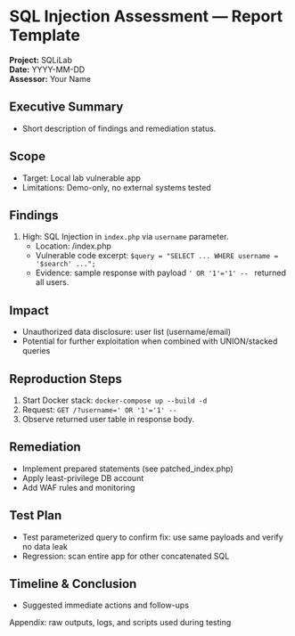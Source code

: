 # SQL Injection Assessment — Report Template

**Project:** SQLiLab  
**Date:** YYYY-MM-DD  
**Assessor:** Your Name

## Executive Summary
- Short description of findings and remediation status.

## Scope
- Target: Local lab vulnerable app
- Limitations: Demo-only, no external systems tested

## Findings
1. High: SQL Injection in `index.php` via `username` parameter.
   - Location: /index.php
   - Vulnerable code excerpt: `$query = "SELECT ... WHERE username = '$search' ...";`
   - Evidence: sample response with payload `' OR '1'='1' -- ` returned all users.

## Impact
- Unauthorized data disclosure: user list (username/email)
- Potential for further exploitation when combined with UNION/stacked queries

## Reproduction Steps
1. Start Docker stack: `docker-compose up --build -d`
2. Request: `GET /?username=' OR '1'='1' --`
3. Observe returned user table in response body.

## Remediation
- Implement prepared statements (see patched_index.php)
- Apply least-privilege DB account
- Add WAF rules and monitoring

## Test Plan
- Test parameterized query to confirm fix: use same payloads and verify no data leak
- Regression: scan entire app for other concatenated SQL

## Timeline & Conclusion
- Suggested immediate actions and follow-ups

Appendix: raw outputs, logs, and scripts used during testing

